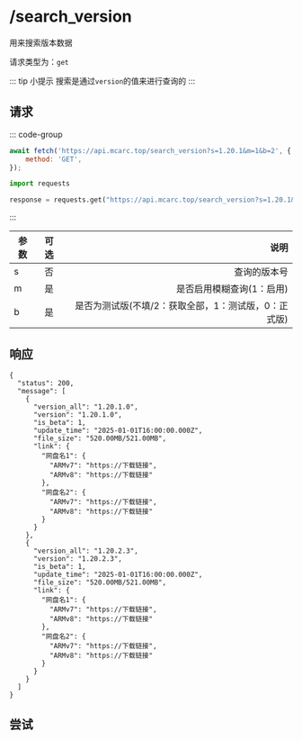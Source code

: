 # /search_version

用来搜索版本数据

请求类型为：`get`

::: tip 小提示
搜索是通过`version`的值来进行查询的
:::

## 请求

::: code-group

```javascript
await fetch('https://api.mcarc.top/search_version?s=1.20.1&m=1&b=2', {
    method: 'GET',
});
```

```python
import requests

response = requests.get("https://api.mcarc.top/search_version?s=1.20.1&m=1&b=2")
```

:::

| 参数 | 可选 |                            说明 |
|----|:--:|------------------------------:|
| s  | 否  |                        查询的版本号 |
| m  | 是  |                是否启用模糊查询(1：启用) |
| b  | 是  | 是否为测试版(不填/2：获取全部，1：测试版，0：正式版) |

## 响应

```json5 [json5]
{
  "status": 200,
  "message": [
    {
      "version_all": "1.20.1.0",
      "version": "1.20.1.0",
      "is_beta": 1,
      "update_time": "2025-01-01T16:00:00.000Z",
      "file_size": "520.00MB/521.00MB",
      "link": {
        "网盘名1": {
          "ARMv7": "https://下载链接",
          "ARMv8": "https://下载链接"
        },
        "网盘名2": {
          "ARMv7": "https://下载链接",
          "ARMv8": "https://下载链接"
        }
      }
    },
    {
      "version_all": "1.20.2.3",
      "version": "1.20.2.3",
      "is_beta": 1,
      "update_time": "2025-01-01T16:00:00.000Z",
      "file_size": "520.00MB/521.00MB",
      "link": {
        "网盘名1": {
          "ARMv7": "https://下载链接",
          "ARMv8": "https://下载链接"
        },
        "网盘名2": {
          "ARMv7": "https://下载链接",
          "ARMv8": "https://下载链接"
        }
      }
    }
  ]
}
```

## 尝试

<PostButton url="search_version" method="GET" body="s=1.20.1&m=1&b=2" />

